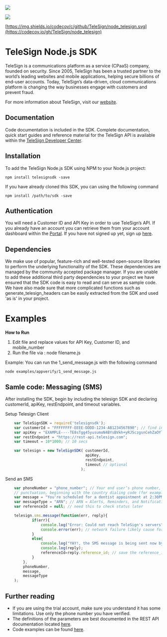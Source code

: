 [<img src="https://raw.github.com/TeleSign/node_telesign/master/node_banner.jpg">](https://developer.telesign.com)

[<img src="https://img.shields.io/travis/TeleSign/node_telesign.svg">](https://travis-ci.org/TeleSign/node_telesign)

[https://img.shields.io/codecov/c/github/TeleSign/node_telesign.svg](https://codecov.io/gh/TeleSign/node_telesign)


TeleSign Node.js SDK
=================

TeleSign is a communications platform as a service (CPaaS) company, founded on security. Since 2005, TeleSign has
been a trusted partner to the world’s leading websites and mobile applications, helping secure billions of end-user
accounts. Today, TeleSign’s data-driven, cloud communications platform is changing the way businesses engage with
customers and prevent fraud.

For more information about TeleSign, visit our [website](http://www.TeleSign.com>).


Documentation
-------------

Code documentation is included in the SDK. Complete documentation, quick start guides and reference material
for the TeleSign API is available within the [TeleSign Developer Center](https://developer.telesign.com/).


Installation
------------

To add the TeleSign Node.js SDK using NPM to your Node.js project:

```
npm install telesignsdk -save
```

If you have already cloned this SDK, you can using the following command
```
npm install /path/to/sdk -save
```

Authentication
--------------

You will need a Customer ID and API Key in order to use TeleSign’s API. If you already have an account you can retrieve
them from your account dashboard within the [Portal](https://portal.telesign.com/login). If you have not signed up
yet, sign up [here](https://portal.telesign.com/signup).


Dependencies
------------

We make use of popular, feature-rich and well-tested open-source libraries to perform the underlying functionality of
the SDK. These dependencies are managed by the community accepted package manager. If you are unable to add these
additional third party dependencies to your project we have ensured that the SDK code is easy to read and can serve as
sample code. We have also made sure that more complicated functions such as generate_telesign_headers can be easily
extracted from the SDK and used 'as is' in your project.


Examples
========

**How to Run**

1. Edit file and replace values for API Key, Customer ID, and mobile_number
2. Run the file via : node filename.js

Example: You can run the 1_send_message.js with the following command

```
node examples/appverify/1_send_message.js
```

Samle code: Messaging (SMS)
----------------------------------------

After installing the SDK, begin by including the telesign SDK and declaring customerId, apiKey, restEndpoint, and
timeout variables.

Setup Telesign Client

```javascript
    var TeleSignSDK = require('telesignsdk');
    var customerId = "FFFFFFFF-EEEE-DDDD-1234-AB1234567890"; // find in portal.telesign.com
    var apiKey = "EXAMPLE----TE8sTgg45yusumoN4BYsBVkh+yRJ5czgsnCehZaOYldPJdmFh6NeX8kunZ2zU1YWaUw/0wV6xfw==";
    var restEndpoint = "https://rest-api.telesign.com";
    var timeout = 10*1000; // 10 secs

    var telesign = new TeleSignSDK( customerId,
                                    apiKey,
                                    restEndpoint,
                                    timeout // optional
                                  );
```

Send an SMS

```javascript
    var phoneNumber = "phone_number"; // Your end user’s phone number, as a string of digits without spaces or
    // punctuation, beginning with the country dialing code (for example, “1” for North America)
    var message = "You're scheduled for a dentist appointment at 2:30PM.";
    var messageType = "ARN"; // ARN = Alerts, Reminders, and Notifications; OTP = One time password; MKT = Marketing
    var referenceId = null; // need this to check status later

    telesign.sms.message(function(err, reply){
            if(err){
                console.log("Error: Could not reach TeleSign's servers");
                console.error(err); // network failure likely cause for error
            }
            else{
                console.log("YAY!, the SMS message is being sent now by TeleSign!");
                console.log(reply);
                referenceId=reply.reference_id; // save the reference_id to check status of the message
            }
        },
        phoneNumber,
        message,
        messageType
    );
```


Further reading
---------------

* If you are using the trial account, make sure you understand it has some limitations. 
Use only the phone number you have verified.
* The definitions of the parameters are best documented in the REST API documentation 
located [here](https://developer.telesign.com/docs/api-docs).
* Code examples can be found [here](/examples).

